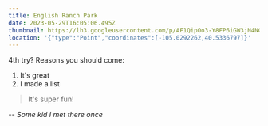 ```yaml
---
title: English Ranch Park
date: 2023-05-29T16:05:06.495Z
thumbnail: https://lh3.googleusercontent.com/p/AF1QipOo3-Y8FP6iGW3jN4NG_iIqTqlY3SucedqNpwP1=s680-w680-h510
location: '{"type":"Point","coordinates":[-105.0292262,40.5336797]}'
---
```

4th try? Reasons you should come:

1. It's great
2. I made a list

> It's super fun!

*\-- Some kid I met there once*